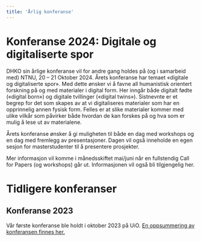 ```yaml
---
title: 'Årlig konferanse'
---
```


# Konferanse 2024: Digitale og digitaliserte spor
DHKO sin årlige konferanse vil for andre gang holdes på (og i samarbeid med) NTNU, 20 – 21 Oktober 2024. Årets konferanse har temaet «digitale og digitaliserte spor». Med dette ønsker vi å favne all humanistisk orientert forskning på og med materialer i digital form. Her inngår både digitalt fødte («digital born») og digitale tvillinger («digital twins»). Sistnevnte er et begrep for det som skapes av at vi digitaliseres materialer som har en opprinnelig annen fysisk form. Felles er at slike materialer kommer med ulike vilkår som påvirker både hvordan de kan forskes på og hva som er mulig å lese ut av materialene. 

Årets konferanse ønsker å gi muligheten til både en dag med workshops og en dag med fremlegg av presentasjoner. 
Dagen vil også inneholde en egen sesjon for masterstudenter til å presentere prosjekter. 

Mer informasjon vil komme i månedsskiftet mai/juni når en fullstendig Call for Papers (og workshops) går ut. Informasjonen vil også bli tilgjengelig her.




# Tidligere konferanser

## Konferanse 2023
Vår første konferanse ble holdt i oktober 2023 på UiO. [En oppsummering av konferansen finnes her.](https://www.ub.uio.no/bibliotekene/dsc/digiforsk-bloggen/20231106_dhko.html)
